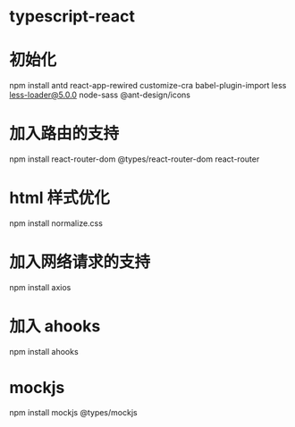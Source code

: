 # typescript-react

# 初始化

npm install antd react-app-rewired customize-cra babel-plugin-import less less-loader@5.0.0 node-sass @ant-design/icons

# 加入路由的支持

npm install react-router-dom @types/react-router-dom react-router

# html 样式优化

npm install normalize.css

# 加入网络请求的支持

npm install axios

# 加入 ahooks

npm install ahooks

# mockjs

npm install mockjs @types/mockjs
